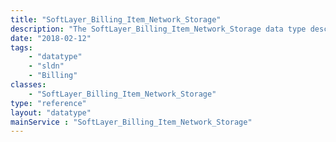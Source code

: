 ```yaml
---
title: "SoftLayer_Billing_Item_Network_Storage"
description: "The SoftLayer_Billing_Item_Network_Storage data type describes the billing items related to StorageLayer accounts. "
date: "2018-02-12"
tags:
    - "datatype"
    - "sldn"
    - "Billing"
classes:
    - "SoftLayer_Billing_Item_Network_Storage"
type: "reference"
layout: "datatype"
mainService : "SoftLayer_Billing_Item_Network_Storage"
---
```

